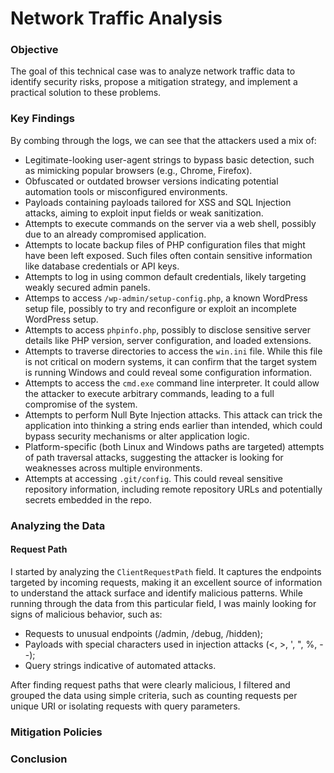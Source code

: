 # Network Traffic Analysis
### Objective
The goal of this technical case was to analyze network traffic data to identify security risks, propose a mitigation strategy, and implement a practical solution to these problems. 

### Key Findings
By combing through the logs, we can see that the attackers used a mix of:
- Legitimate-looking user-agent strings to bypass basic detection, such as mimicking popular browsers (e.g., Chrome, Firefox).
- Obfuscated or outdated browser versions indicating potential automation tools or misconfigured environments.
- Payloads containing payloads tailored for XSS and SQL Injection attacks, aiming to exploit input fields or weak sanitization.
- Attempts to execute commands on the server via a web shell, possibly due to an already compromised application.
- Attempts to locate backup files of PHP configuration files that might have been left exposed. Such files often contain sensitive information like database credentials or API keys.
- Attempts to log in using common default credentials, likely targeting weakly secured admin panels.
- Attemps to access `/wp-admin/setup-config.php`, a known WordPress setup file, possibly to try and reconfigure or exploit an incomplete WordPress setup.
- Attempts to access `phpinfo.php`, possibly to disclose sensitive server details like PHP version, server configuration, and loaded extensions.
- Attempts to traverse directories to access the `win.ini` file. While this file is not critical on modern systems, it can confirm that the target system is running Windows and could reveal some configuration information.
- Attempts to access the `cmd.exe` command line interpreter. It could allow the attacker to execute arbitrary commands, leading to a full compromise of the system.
- Attempts to perform Null Byte Injection attacks. This attack can trick the application into thinking a string ends earlier than intended, which could bypass security mechanisms or alter application logic.
- Platform-specific (both Linux and Windows paths are targeted) attempts of path traversal attacks, suggesting the attacker is looking for weaknesses across multiple environments.
- Attempts at accessing `.git/config`. This could reveal sensitive repository information, including remote repository URLs and potentially secrets embedded in the repo.

### Analyzing the Data 
#### Request Path
I started by analyzing the `ClientRequestPath` field. It captures the endpoints targeted by incoming requests, making it an excellent source of information to understand the attack surface and identify malicious patterns. While running through the data from this particular field, I was mainly looking for signs of malicious behavior, such as:
- Requests to unusual endpoints (/admin, /debug, /hidden);
- Payloads with special characters used in injection attacks (<, >, ', ", %, --);
- Query strings indicative of automated attacks.

After finding request paths that were clearly malicious, I filtered and grouped the data using simple criteria, such as counting requests per unique URI or isolating requests with query parameters.

### Mitigation Policies


### Conclusion
